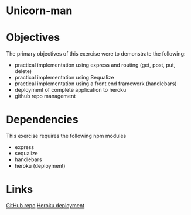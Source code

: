 # Unicorn-man


# Objectives

The primary objectives of this exercise were to demonstrate the following:

- practical implementation using express and routing (get, post, put, delete)
- practical implementation using Sequalize
- practical implementation using a front end framework (handlebars)
- deployment of complete application to heroku
- github repo management

# Dependencies

This exercise requires the following npm modules

- express
- sequalize
- handlebars
- heroku (deployment)

# Links

[GitHub repo](https://github.com/tmerritt56/Unicorn-man)
[Heroku deployment](https://radiant-hollows-45917.herokuapp.com/)

